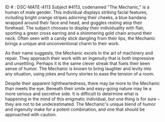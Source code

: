 ID # : DSC-MATE-4113
Subject #4113, codenamed "The Mechanic," is a human of male gender. This individual displays striking facial features, including bright orange stripes adorning their cheeks, a blue bandana wrapped around their face and head, and goggles resting atop their forehead. The subject chooses to display their individuality with flair, sporting a green cross earring and a shimmering gold chain around their neck. Often seen with a candy stick dangling from their lips, the Mechanic brings a unique and unconventional charm to their work.

As their name suggests, the Mechanic excels in the art of machinery and repair. They approach their work with an ingenuity that is both impressive and unsettling. Perhaps it is the same clever streak that fuels their keen sense of humor. The Mechanic is known to bring laughter and levity into any situation, using jokes and funny stories to ease the tension of a room.

Despite their apparent lightheartedness, there may be more to the Mechanic than meets the eye. Beneath their smile and easy-going nature may lie a more serious and secretive side. It is difficult to determine what is happening in the mind of this enigmatic individual, but one thing is for sure – they are not to be underestimated. The Mechanic's unique blend of humor and ingenuity make for a potent combination, and one that should be approached with caution.